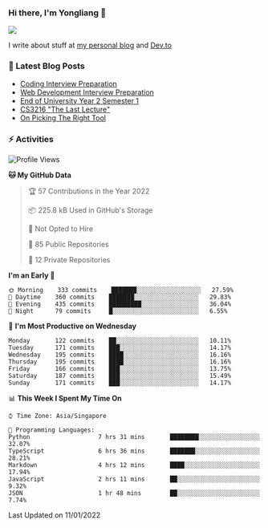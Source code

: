 ### Hi there, I'm Yongliang 👋 
<!--
**tlylt/tlylt** is a ✨ _special_ ✨ repository because its `README.md` (this file) appears on your GitHub profile.

Here are some ideas to get you started:

- 🔭 I’m currently working on ...
- 🌱 I’m currently learning ...
- 👯 I’m looking to collaborate on ...
- 🤔 I’m looking for help with ...
- 💬 Ask me about ...
- 📫 How to reach me: ...
- 😄 Pronouns: ...
- ⚡ Fun fact: ...
-->

<img
align="center"
src="https://github-readme-stats.vercel.app/api/?username=tlylt&theme=dracula"
/>

I write about stuff at [my personal blog](https://www.yongliangliu.com/) and [Dev.to](https://dev.to/tlylt)

### 📕 Latest Blog Posts

<!-- BLOG-POST-LIST:START -->
- [Coding Interview Preparation](https://www.yongliangliu.com/blog/coding-interview-prep/)
- [Web Development Interview Preparation](https://www.yongliangliu.com/blog/web-dev-interview-prep/)
- [End of University Year 2 Semester 1](https://www.yongliangliu.com/blog/year-2-sem-1/)
- [CS3216 &quot;The Last Lecture&quot;](https://www.yongliangliu.com/blog/cs3216-the-last-lecture/)
- [On Picking The Right Tool](https://www.yongliangliu.com/blog/on-picking-the-right-tool/)
<!-- BLOG-POST-LIST:END -->

### ⚡ Activities
<!--START_SECTION:waka-->
![Profile Views](http://img.shields.io/badge/Profile%20Views-21-blue)

**🐱 My GitHub Data** 

> 🏆 57 Contributions in the Year 2022
 > 
> 📦 225.8 kB Used in GitHub's Storage 
 > 
> 🚫 Not Opted to Hire
 > 
> 📜 85 Public Repositories 
 > 
> 🔑 12 Private Repositories  
 > 
**I'm an Early 🐤** 

```text
🌞 Morning    333 commits    ███████░░░░░░░░░░░░░░░░░░   27.59% 
🌆 Daytime    360 commits    ███████░░░░░░░░░░░░░░░░░░   29.83% 
🌃 Evening    435 commits    █████████░░░░░░░░░░░░░░░░   36.04% 
🌙 Night      79 commits     █░░░░░░░░░░░░░░░░░░░░░░░░   6.55%

```
📅 **I'm Most Productive on Wednesday** 

```text
Monday       122 commits    ██░░░░░░░░░░░░░░░░░░░░░░░   10.11% 
Tuesday      171 commits    ███░░░░░░░░░░░░░░░░░░░░░░   14.17% 
Wednesday    195 commits    ████░░░░░░░░░░░░░░░░░░░░░   16.16% 
Thursday     195 commits    ████░░░░░░░░░░░░░░░░░░░░░   16.16% 
Friday       166 commits    ███░░░░░░░░░░░░░░░░░░░░░░   13.75% 
Saturday     187 commits    ███░░░░░░░░░░░░░░░░░░░░░░   15.49% 
Sunday       171 commits    ███░░░░░░░░░░░░░░░░░░░░░░   14.17%

```


📊 **This Week I Spent My Time On** 

```text
⌚︎ Time Zone: Asia/Singapore

💬 Programming Languages: 
Python                   7 hrs 31 mins       ████████░░░░░░░░░░░░░░░░░   32.07% 
TypeScript               6 hrs 36 mins       ███████░░░░░░░░░░░░░░░░░░   28.21% 
Markdown                 4 hrs 12 mins       ████░░░░░░░░░░░░░░░░░░░░░   17.94% 
JavaScript               2 hrs 11 mins       ██░░░░░░░░░░░░░░░░░░░░░░░   9.32% 
JSON                     1 hr 48 mins        ██░░░░░░░░░░░░░░░░░░░░░░░   7.74%

```


 Last Updated on 11/01/2022
<!--END_SECTION:waka-->